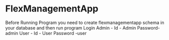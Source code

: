 # FlexManagementApp
Before Running Program you need to create flexmanagementapp schema in your database
and then run program 
Login Admin - Id - Admin Password- admin
      User  - Id - User Password -user

